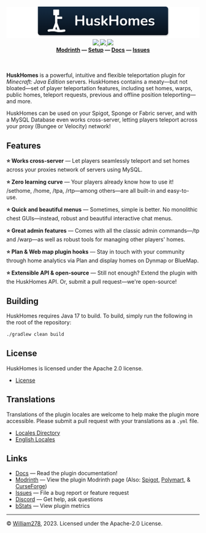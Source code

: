 <!--suppress ALL -->
<h4>
<p align="center">
    <img src="images/banner.png" alt="HuskHomes" />
    <a href="https://github.com/WiIIiam278/HuskHomes2/actions/workflows/ci.yml">
        <img src="https://img.shields.io/github/actions/workflow/status/WiIIiam278/HuskHomes2/ci.yml?branch=master&logo=github"/>
    </a> 
    <a href="https://jitpack.io/#net.william278/HuskHomes2">
        <img src="https://img.shields.io/jitpack/version/net.william278/HuskHomes2?color=%2300fb9a&label=api&logo=gradle" />
    </a> 
    <a href="https://discord.gg/tVYhJfyDWG">
        <img src="https://img.shields.io/discord/818135932103557162.svg?label=&logo=discord&logoColor=fff&color=7389D8&labelColor=6A7EC2" />
    </a> 
    <br/>
    <b>
        <a href="https://modrinth.com/plugin/huskhomes">Modrinth</a>
    </b> —
    <b>
        <a href="https://william278.net/docs/huskhomes/setup">Setup</a>
    </b> — 
    <b>
        <a href="https://william278.net/docs/huskhomes/">Docs</a>
    </b> — 
    <b>
        <a href="https://github.com/WiIIiam278/HuskHomes2/issues">Issues</a>
    </b>
</p>
<br/>
</h4>

**HuskHomes** is a powerful, intuitive and flexible teleportation plugin for _Minecraft: Java Edition_ servers. HuskHomes contains a meaty&mdash;but not bloated&mdash;set of player teleportation features, including set homes, warps, public homes, teleport requests, previous and offline position teleporting&mdash;and more. 

HuskHomes can be used on your Spigot, Sponge or Fabric server, and with a MySQL Database even works cross-server, letting players teleport across your proxy (Bungee or Velocity) network!  

## Features
**⭐ Works cross-server** &mdash; Let players seamlessly teleport and set homes across your proxies network of servers using MySQL.

**⭐ Zero learning curve** &mdash; Your players already know how to use it! /sethome, /home, /tpa, /rtp—among others—are all built-in and easy-to-use.

**⭐ Quick and beautiful menus** &mdash; Sometimes, simple is better. No monolithic chest GUIs—instead, robust and beautiful interactive chat menus.

**⭐ Great admin features** &mdash; Comes with all the classic admin commands—/tp and /warp—as well as robust tools for managing other players' homes.

**⭐ Plan & Web map plugin hooks** &mdash; Stay in touch with your community through home analytics via Plan and display homes on Dynmap or BlueMap.

**⭐ Extensible API & open-source** &mdash; Still not enough? Extend the plugin with the HuskHomes API. Or, submit a pull request—we're open-source!

## Building
HuskHomes requires Java 17 to build. To build, simply run the following in the root of the repository:

```bash
./gradlew clean build
```

## License
HuskHomes is licensed under the Apache 2.0 license.

- [License](https://github.com/WiIIiam278/HuskHomes2/blob/master/LICENSE)

## Translations
Translations of the plugin locales are welcome to help make the plugin more accessible. Please submit a pull request with your translations as a `.yml` file.

- [Locales Directory](https://github.com/WiIIiam278/HuskHomes2/tree/master/common/src/main/resources/locales)
- [English Locales](https://github.com/WiIIiam278/HuskHomes2/tree/master/common/src/main/resources/locales/en-gb.yml)

## Links
- [Docs](https://william278.net/docs/huskhomes/) &mdash; Read the plugin documentation!
- [Modrinth](https://modrinth.com/plugin/huskhomes) &mdash; View the plugin Modrinth page (Also: [Spigot](https://www.spigotmc.org/resources/huskhomes.83767/), [Polymart](https://polymart.org/resource/huskhomes.284/), & [CurseForge](https://www.curseforge.com/minecraft/mc-mods/huskhomes/))
- [Issues](https://github.com/WiIIiam278/HuskHomes2/issues) &mdash; File a bug report or feature request
- [Discord](https://discord.gg/tVYhJfyDWG) &mdash; Get help, ask questions
- [bStats](https://bstats.org/plugin/bukkit/HuskHomes/8430) &mdash; View plugin metrics

---
&copy; [William278](https://william278.net/), 2023. Licensed under the Apache-2.0 License.
